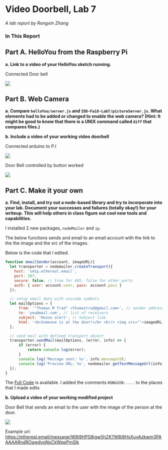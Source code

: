 # Video Doorbell, Lab 7

*A lab report by Rongxin Zhang*

### In This Report

## Part A. HelloYou from the Raspberry Pi

**a. Link to a video of your HelloYou sketch running.**

Connected Door bell

[![](http://img.youtube.com/vi/phOI0Xnc0O8/0.jpg)](https://youtu.be/phOI0Xnc0O8) 

## Part B. Web Camera

**a. Compare `helloYou/server.js` and `IDD-Fa18-Lab7/pictureServer.js`. What elements had to be added or changed to enable the web camera? (Hint: It might be good to know that there is a UNIX command called `diff` that compares files.)**

**b. Include a video of your working video doorbell**

Connected arduino to P.I

[![](http://img.youtube.com/vi/LPhRzmFsg3s/0.jpg)](https://youtu.be/LPhRzmFsg3s) 

Door Bell controlled by button worked

[![](http://img.youtube.com/vi/FhTqDCBubmk/0.jpg)](https://youtu.be/FhTqDCBubmk) 


## Part C. Make it your own

**a. Find, install, and try out a node-based library and try to incorporate into your lab. Document your successes and failures (totally okay!) for your writeup. This will help others in class figure out cool new tools and capabilities.**

I installed 2 new packages, `nodeMailer` and `ip`.

The below functions sends and email to an email account with the link to the the image and the src of the images.

Below is the code that I edited.

```js
function emailSender(account, imageURL){
  let transporter = nodemailer.createTransport({
    host: 'smtp.ethereal.email',
    port: 587,
    secure: false, // true for 465, false for other ports
    auth: { user: account.user, pass: account.pass }
  });

  // setup email data with unicode symbols
  let mailOptions = {
      from: '"Thomas M Trad" <thomastrad@gmail.com>', // sender address
      to: 'you@mail.com', // list of receivers
      subject: 'House alert', // Subject line
      html: '<b>Someone is at the door!</b> <br/> <img src="'+imageURL+'"/>' // html body
  };

  // send mail with defined transport object
  transporter.sendMail(mailOptions, (error, info) => {
      if (error) {
          return console.log(error);
      }
      console.log('Message sent: %s', info.messageId);
      console.log('Preview URL: %s', nodemailer.getTestMessageUrl(info));
  });
}
```

The [Full Code](./takePicture.js) is available. I added the comments `RONGXIN:....` to the places that I made edits

**b. Upload a video of your working modified project**

Door Bell that sends an email to the user with the image of the person at the door.

[![](http://img.youtube.com/vi/PJScmfzYadU/0.jpg)](https://youtu.be/PJScmfzYadU) 

Example url: https://ethereal.email/message/W8i9HPS8igw5hZK7W8i9HsXuyAzkwm3PAAAAARndROawdyoNsCkWppPmSlk
